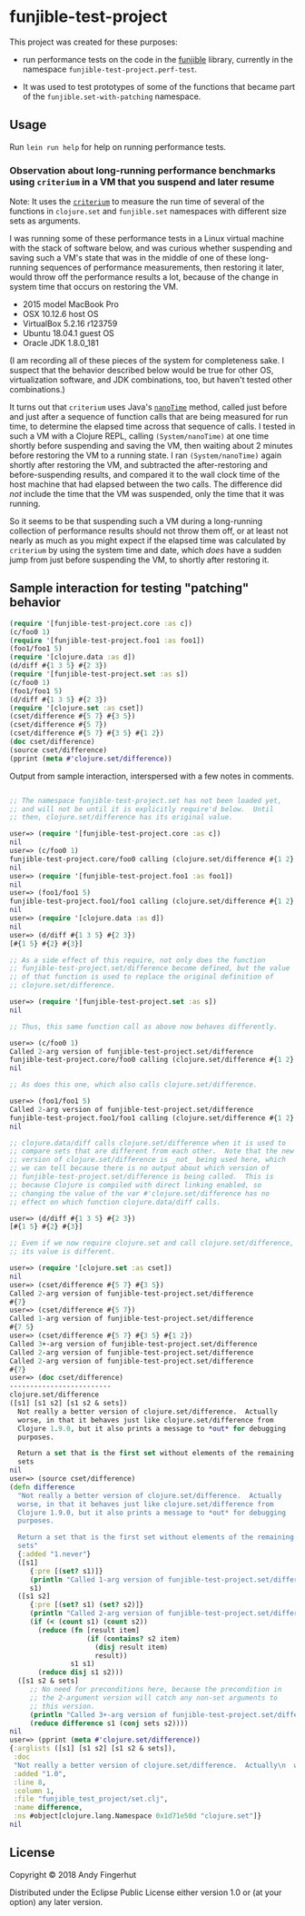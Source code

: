 # funjible-test-project

This project was created for these purposes:

+ run performance tests on the code in the
  [funjible](https://github.com/jafingerhut/funjible) library,
  currently in the namespace `funjible-test-project.perf-test`.

+ It was used to test prototypes of some of the functions that became
  part of the `funjible.set-with-patching` namespace.


## Usage

Run `lein run help` for help on running performance tests.


### Observation about long-running performance benchmarks using `criterium` in a VM that you suspend and later resume

Note: It uses the
[`criterium`](https://github.com/hugoduncan/criterium) to measure the
run time of several of the functions in `clojure.set` and
`funjible.set` namespaces with different size sets as arguments.

I was running some of these performance tests in a Linux virtual
machine with the stack of software below, and was curious whether
suspending and saving such a VM's state that was in the middle of one
of these long-running sequences of performance measurements, then
restoring it later, would throw off the performance results a lot,
because of the change in system time that occurs on restoring the VM.

+ 2015 model MacBook Pro
+ OSX 10.12.6 host OS
+ VirtualBox 5.2.16 r123759
+ Ubuntu 18.04.1 guest OS
+ Oracle JDK 1.8.0_181

(I am recording all of these pieces of the system for completeness
sake.  I suspect that the behavior described below would be true for
other OS, virtualization software, and JDK combinations, too, but
haven't tested other combinations.)

It turns out that `criterium` uses Java's
[`nanoTime`](https://docs.oracle.com/javase/8/docs/api/java/lang/System.html#nanoTime--)
method, called just before and just after a sequence of function calls
that are being measured for run time, to determine the elapsed time
across that sequence of calls.  I tested in such a VM with a Clojure
REPL, calling `(System/nanoTime)` at one time shortly before
suspending and saving the VM, then waiting about 2 minutes before
restoring the VM to a running state.  I ran `(System/nanoTime)` again
shortly after restoring the VM, and subtracted the after-restoring and
before-suspending results, and compared it to the wall clock time of
the host machine that had elapsed between the two calls.  The
difference did _not_ include the time that the VM was suspended, only
the time that it was running.

So it seems to be that suspending such a VM during a long-running
collection of performance results should not throw them off, or at
least not nearly as much as you might expect if the elapsed time was
calculated by `criterium` by using the system time and date, which
_does_ have a sudden jump from just before suspending the VM, to
shortly after restoring it.


## Sample interaction for testing "patching" behavior

```clojure
(require '[funjible-test-project.core :as c])
(c/foo0 1)
(require '[funjible-test-project.foo1 :as foo1])
(foo1/foo1 5)
(require '[clojure.data :as d])
(d/diff #{1 3 5} #{2 3})
(require '[funjible-test-project.set :as s])
(c/foo0 1)
(foo1/foo1 5)
(d/diff #{1 3 5} #{2 3})
(require '[clojure.set :as cset])
(cset/difference #{5 7} #{3 5})
(cset/difference #{5 7})
(cset/difference #{5 7} #{3 5} #{1 2})
(doc cset/difference)
(source cset/difference)
(pprint (meta #'clojure.set/difference))
```


Output from sample interaction, interspersed with a few notes in
comments.

```clojure

;; The namespace funjible-test-project.set has not been loaded yet,
;; and will not be until it is explicitly require'd below.  Until
;; then, clojure.set/difference has its original value.

user=> (require '[funjible-test-project.core :as c])
nil
user=> (c/foo0 1)
funjible-test-project.core/foo0 calling (clojure.set/difference #{1 2} #{x}) -> #{2}
nil
user=> (require '[funjible-test-project.foo1 :as foo1])
nil
user=> (foo1/foo1 5)
funjible-test-project.foo1/foo1 calling (clojure.set/difference #{1 2} #{x}) -> #{1 2}
nil
user=> (require '[clojure.data :as d])
nil
user=> (d/diff #{1 3 5} #{2 3})
[#{1 5} #{2} #{3}]

;; As a side effect of this require, not only does the function
;; funjible-test-project.set/difference become defined, but the value
;; of that function is used to replace the original definition of
;; clojure.set/difference.

user=> (require '[funjible-test-project.set :as s])
nil

;; Thus, this same function call as above now behaves differently.

user=> (c/foo0 1)
Called 2-arg version of funjible-test-project.set/difference
funjible-test-project.core/foo0 calling (clojure.set/difference #{1 2} #{x}) -> #{2}
nil

;; As does this one, which also calls clojure.set/difference.

user=> (foo1/foo1 5)
Called 2-arg version of funjible-test-project.set/difference
funjible-test-project.foo1/foo1 calling (clojure.set/difference #{1 2} #{x}) -> #{1 2}
nil

;; clojure.data/diff calls clojure.set/difference when it is used to
;; compare sets that are different from each other.  Note that the new
;; version of clojure.set/difference is _not_ being used here, which
;; we can tell because there is no output about which version of
;; funjible-test-project.set/difference is being called.  This is
;; because Clojure is compiled with direct linking enabled, so
;; changing the value of the var #'clojure.set/difference has no
;; effect on which function clojure.data/diff calls.

user=> (d/diff #{1 3 5} #{2 3})
[#{1 5} #{2} #{3}]

;; Even if we now require clojure.set and call clojure.set/difference,
;; its value is different.

user=> (require '[clojure.set :as cset])
nil
user=> (cset/difference #{5 7} #{3 5})
Called 2-arg version of funjible-test-project.set/difference
#{7}
user=> (cset/difference #{5 7})
Called 1-arg version of funjible-test-project.set/difference
#{7 5}
user=> (cset/difference #{5 7} #{3 5} #{1 2})
Called 3+-arg version of funjible-test-project.set/difference
Called 2-arg version of funjible-test-project.set/difference
Called 2-arg version of funjible-test-project.set/difference
#{7}
user=> (doc cset/difference)
-------------------------
clojure.set/difference
([s1] [s1 s2] [s1 s2 & sets])
  Not really a better version of clojure.set/difference.  Actually
  worse, in that it behaves just like clojure.set/difference from
  Clojure 1.9.0, but it also prints a message to *out* for debugging
  purposes.

  Return a set that is the first set without elements of the remaining
  sets
nil
user=> (source cset/difference)
(defn difference
  "Not really a better version of clojure.set/difference.  Actually
  worse, in that it behaves just like clojure.set/difference from
  Clojure 1.9.0, but it also prints a message to *out* for debugging
  purposes.

  Return a set that is the first set without elements of the remaining
  sets"
  {:added "1.never"}
  ([s1]
     {:pre [(set? s1)]}
     (println "Called 1-arg version of funjible-test-project.set/difference")
     s1)
  ([s1 s2] 
     {:pre [(set? s1) (set? s2)]}
     (println "Called 2-arg version of funjible-test-project.set/difference")
     (if (< (count s1) (count s2))
       (reduce (fn [result item] 
                   (if (contains? s2 item) 
                     (disj result item) 
                     result))
               s1 s1)
       (reduce disj s1 s2)))
  ([s1 s2 & sets] 
     ;; No need for preconditions here, because the precondition in
     ;; the 2-argument version will catch any non-set arguments to
     ;; this version.
     (println "Called 3+-arg version of funjible-test-project.set/difference")
     (reduce difference s1 (conj sets s2))))
nil
user=> (pprint (meta #'clojure.set/difference))
{:arglists ([s1] [s1 s2] [s1 s2 & sets]),
 :doc
 "Not really a better version of clojure.set/difference.  Actually\n  worse, in that it behaves just like clojure.set/difference from\n  Clojure 1.9.0, but it also prints a message to *out* for debugging\n  purposes.\n\n  Return a set that is the first set without elements of the remaining\n  sets",
 :added "1.0",
 :line 8,
 :column 1,
 :file "funjible_test_project/set.clj",
 :name difference,
 :ns #object[clojure.lang.Namespace 0x1d71e50d "clojure.set"]}
nil
```

## License

Copyright © 2018 Andy Fingerhut

Distributed under the Eclipse Public License either version 1.0 or (at
your option) any later version.

